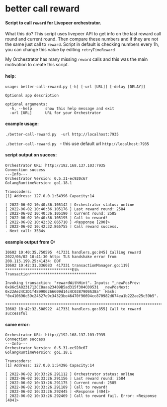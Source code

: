 # better call reward

#### Script to call `reward`  for Livepeer orchestrator.

What this do?
This script uses livepeer API to get info on the last reward call round and current round.
Then compare these numbers and if they are not the same just call to `reward`. 
Script in default is checking numbers every 1h, you can change this value by editing `retryTimeReward`

My Orchestrator has many missing `reward` calls and this was the main motivation to create this script.

#### help:
```
usage: better-call-reward.py [-h] [-url [URL]] [-delay [DELAY]]

Optional app description

optional arguments:
  -h, --help      show this help message and exit
  -url [URL]      URL for your Orchestrator
```


#### example usage: 
`./better-call-reward.py  -url http://localhost:7935`

`./better-call-reward.py ` - this use default url `http://localhost:7935`

#### script output on succes:
```
Orchestrator URL: http://192.168.137.103:7935
Connection success
---Info---
Orchestrator Version: 0.5.31-ec920c67
GolangRuntimeVersion: go1.18.1

Transcoders:
[1] Address: 127.0.0.1:54396 Capacity:14

[ 2022-06-02 10:40:36.105142 ] Orchestrator status: online
[ 2022-06-02 10:40:36.105176 ] Last reward round: 2584
[ 2022-06-02 10:40:36.105190 ] Current round: 2585
[ 2022-06-02 10:40:36.105195 ] Call to reward!
[ 2022-06-02 10:42:32.865710 ] <Response [200]>
[ 2022-06-02 10:42:32.865755 ] Call reward success.
. Next call: 3534s    
```

#### example output from O:
```
I0602 10:40:35.750595  417331 handlers.go:845] Calling reward
2022/06/02 10:41:30 http: TLS handshake error from 208.115.199.25:41434: EOF
I0602 10:42:31.336083  417331 transactionManager.go:119]
******************************Eth Transaction******************************

Invoking transaction: "rewardWithHint". Inputs: "_newPosPrev: 0x86c5A8231712CC8aaa23409B5ad315f304C09531  _newPosNext: 0x22Ae24C2D1f489906266609d14c4C0387909A38a"  Hash: "0x410696c59c24527e9c34323be46470f96694cc870982d674ea1b222ae25c59b5".

***************************************************************************
I0602 10:42:32.508922  417331 handlers.go:855] Call to reward successful
```



#### some error:
```
Orchestrator URL: http://192.168.137.103:7935
Connection success
---Info---
Orchestrator Version: 0.5.31-ec920c67
GolangRuntimeVersion: go1.18.1

Transcoders:
[1] Address: 127.0.0.1:54396 Capacity:14

[ 2022-06-02 10:33:26.291112 ] Orchestrator status: online
[ 2022-06-02 10:33:26.291156 ] Last reward round: 2584
[ 2022-06-02 10:33:26.291175 ] Current round: 2585
[ 2022-06-02 10:33:26.291189 ] Call to reward!
[ 2022-06-02 10:33:26.292445 ] <Response [404]>
[ 2022-06-02 10:33:26.292469 ] Call to reward fail. Error: <Response [404]>
```


